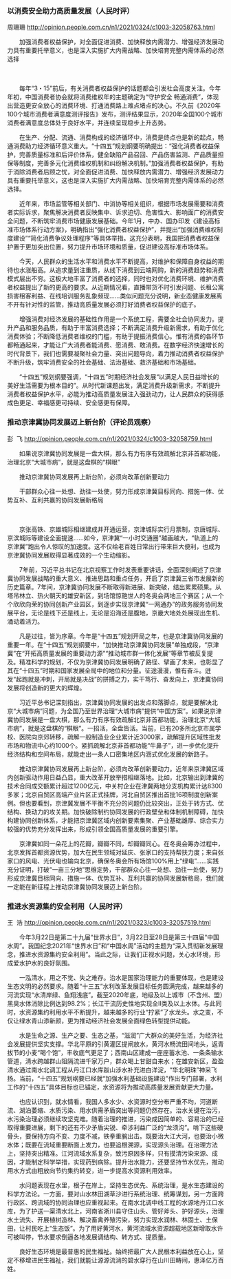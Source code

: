 ### 以消费安全助力高质量发展（人民时评）
周珊珊
http://opinion.people.com.cn/n1/2021/0324/c1003-32058763.html

　　加强消费者权益保护，对全面促进消费、加快释放内需潜力、增强经济发展动力具有重要托举意义，也是深入实施扩大内需战略、加快培育完整内需体系的必然选择

　　

　　每年“3・15”前后，有关消费者权益保护的话题都会引发社会高度关注。今年年初，中国消费者协会就将消费维权年的主题确定为“守护安全 畅通消费”，体现出营造更安全放心的消费环境、打通消费路上难点堵点的决心。不久前《2020年100个城市消费者满意度测评报告》发布，测评结果显示，2020年全国100个城市消费者满意度总体处于良好水平，并连续呈现稳步上升态势。

　　在生产、分配、流通、消费构成的经济循环中，消费是终点也是新的起点，畅通消费助力经济循环意义重大。“十四五”规划纲要明确提出：“强化消费者权益保护，完善质量标准和后评价体系，健全缺陷产品召回、产品伤害监测、产品质量担保等制度，完善多元化消费维权机制和纠纷解决机制。”加强消费者权益保护，有助于消除消费者后顾之忧，对全面促进消费、加快释放内需潜力、增强经济发展动力具有重要托举意义，这也是深入实施扩大内需战略、加快培育完整内需体系的必然选择。

　　近年来，市场监管等相关部门、中消协等相关组织，根据市场发展需要和消费者实际诉求，聚焦解决消费者反映集中、诉求迫切、危害性大、影响面广的消费安全问题，不断筑牢消费市场健康发展基础。今年1月，中办、国办印发《建设高标准市场体系行动方案》，明确指出“强化消费者权益保护”，并提出“加强消费维权制度建设”“简化消费争议处理程序”等具体举措。这充分表明，我国把消费者权益保护置于更加突出位置，努力提升市场环境和质量，促进建设高标准市场体系。

　　今天，人民群众的生活水平和消费水平不断提高，对维护和保障自身权益的期待也水涨船高。从追求量到注重质，从线下消费到云端网购，新的消费趋势和消费模式层出不穷。这极大地丰富了消费者的选择，同时也对优化消费环境、维护消费者权益提出了新的更高的要求。从近期情况看，直播带货不时引发问题、长租公寓损害租客利益、在线培训服务乱象频现……类似问题充分说明，新业态健康发展离不开有针对性的监管，推动高质量发展必须打好消费者权益保护的底子。

　　增强消费对经济发展的基础性作用是一个系统工程，需要全社会协同发力。提升产品和服务品质，有助于丰富消费选择；不断满足消费升级新需求，有助于优化消费体验；不断降低消费者维权的门槛，有助于提振消费信心。惟有消费的各环节都畅通起来，才能让广大消费者能消费、愿消费、敢消费。在数字经济快速增长的时代背景下，我们也需要凝聚社会力量、突出问题导向，着力推动消费者权益保护不断升级，筑牢消费安全的社会基础、法治基础、救济基础和市场基础。

　　“十四五”规划纲要强调，“十四五”时期经济社会发展“以满足人民日益增长的美好生活需要为根本目的”。从时代新课题出发，满足消费升级新需求，不断提升消费者权益保护水平，必能为推动高质量发展注入强劲动力，让人民群众的获得感成色更足、幸福感更可持续、安全感更有保障。
### 推动京津冀协同发展迈上新台阶（评论员观察）
彭  飞
http://opinion.people.com.cn/n1/2021/0324/c1003-32058759.html

　　如果说京津冀协同发展是一盘大棋，那么有力有序有效疏解北京非首都功能，治理北京“大城市病”，就是这盘棋的“棋眼”

　　推动京津冀协同发展再上新台阶，必须向改革创新要动力

　　干部群众心往一处想、劲往一处使，努力形成京津冀目标同向、措施一体、优势互补、互利共赢的协同发展新格局

　　

　　京张高铁、京雄城际相继建成并开通运营，京津城际实行月票制，京唐城际、京滨城际等建设全面提速……如今，京津冀“一小时交通圈”越画越大，“轨道上的京津冀”跑出令人惊叹的加速度。这不仅给老百姓日常出行带来巨大便利，也成为京津冀协同发展取得显著成效的一个生动缩影。

　　7年前，习近平总书记在北京视察工作时发表重要讲话，全面深刻阐述了京津冀协同发展战略的重大意义、推进思路和重点任务，开启了京津冀三省市发展新的历史篇章。7年间，京津冀协同发展不断取得新进展、新突破，结出累累硕果。从塔吊林立、热火朝天的雄安新区，到场馆惊艳世人的冬奥会两地三个赛区；从一个个欣欣向荣的协同创新产业园区，到逐步实现京津冀“一网通办”的政务服务协同发展平台，无论是线下还是线上，无论是沿海还是腹地，京畿大地处处展现出生机、涌动着活力。

　　凡是过往，皆为序章。今年是“十四五”规划开局之年，也是京津冀协同发展的重要一年。在“十四五”规划纲要中，“加快推动京津冀协同发展”单独成段，“京津冀”在“开拓高质量发展的重要动力源”“推动城市群一体化发展”等章节被反复提及。精准科学的规划，不仅为京津冀协同发展明确了路径、擘画了未来，也彰显了其在“十四五”时期和国家发展全局中的地位和分量。征途漫漫，惟有奋斗。迸发“起跑就是冲刺，开局就是决战”的拼搏之力，实干笃行、奋发向上，京津冀协同发展将创造新的更大的辉煌。

　　习近平总书记深刻指出，京津冀协同发展的出发点和落脚点，就是要解决北京“大城市病”问题，为全国乃至世界治理“大城市病”提供“中国方案”。如果说京津冀协同发展是一盘大棋，那么有力有序有效疏解北京非首都功能，治理北京“大城市病”，就是这盘棋的“棋眼”。一招活，全盘皆活。当前，已有20多所北京市属学校、医院向京郊转移，疏解一般制造业企业累计近3000家，疏解提升区域性批发市场和物流中心约1000个。紧抓疏解北京非首都功能“牛鼻子”，进一步优化提升经济结构和空间布局，就能走出一条人口密集地区内涵式优化发展的新路子。

　　推动京津冀协同发展再上新台阶，必须向改革创新要动力。近年来京津冀区域内创新驱动作用日益凸显，重大改革开放举措相继落地。比如，北京输出到津冀的技术合同成交额累计超过1200亿元，中关村企业在津冀两地分支机构累计达8300多家；北京自贸区高端产业片区正式挂牌，河北自贸区推出首批16项制度创新案例。但也要看到，京津冀发展不平衡不充分的问题仍比较突出，正处于转方式、优结构、换动力的攻关期。加快破除制约协同发展的行政壁垒和体制机制障碍，加快构建协同创新体系，才能把京津冀区域内创新要素集聚、产业基础雄厚、综合实力较强的优势充分发挥出来，形成引领全国高质量发展的重要引擎。

　　京津冀如同一朵花上的花瓣，瓣瓣不同，却瓣瓣同心。在冬奥会筹办过程中，北京发挥首都资源优势，加大在民生领域对延庆、张家口的支持帮扶力度；来自张家口的风电、光伏电也输向北京，确保冬奥会所有场馆100%用上“绿电”……实践充分证明，打破“一亩三分地”思维定势，干部群众心往一处想、劲往一处使，努力形成京津冀目标同向、措施一体、优势互补、互利共赢的协同发展新格局，我们就一定能在新征程上推动京津冀协同发展迈上新台阶。
### 推进水资源集约安全利用（人民时评）
王  浩
http://opinion.people.com.cn/n1/2021/0323/c1003-32057519.html

　　今年3月22日是第二十九届“世界水日”，3月22日至28日是第三十四届“中国水周”。我国纪念2021年“世界水日”和“中国水周”活动的主题为“深入贯彻新发展理念，推进水资源集约安全利用”。当此之际，让我们正视水问题，关心水环境，形成爱水护水的良好氛围。

　　一泓清水，用之不觉、失之难存。治水是国家治理能力的重要体现，也是建设生态文明的必然要求。随着“十三五”水利改革发展目标任务圆满完成，越来越多的河流实现“水清岸绿、鱼翔浅底”。截至2020年底，地级及以上城市（不含州、盟）黑臭水体消除比例达到98.2%；长江干流历史性地实现全Ⅱ类及以上水体。与此同时，水资源集约利用水平不断提升，越来越多的行业“拧紧”了水龙头。水之变，不仅让绿水青山添新颜，更为推动经济社会发展全面绿色转型提供动能。

　　水是生命之源、生产之要、生态之基，“滋润”广大群众的美好生活，为经济社会发展提供坚实支撑。华北平原的引黄灌区提闸放水，黄河水畅流田间地头，返青拔节的小麦“喝个饱”，丰收底气更足了；西南山区建成一座座蓄水池、一条条输水管道，清水跨越群山阻隔流进千家万户，群众喝上甘甜自来水；在雄安新区，盈盈清水通过南水北调工程从丹江口水库跋山涉水补充进白洋淀，“华北明珠”神采飞扬。当前，“十四五”规划纲要已经就“加强水利基础设施建设”作出专门部署，水利工作的“十四五”具体目标也已锚定，水资源将为推动高质量发展贡献更大力量。

　　也应认识到，就水情看，我国人多水少、水资源时空分布严重不均，河道断流、湖泊萎缩、水质污染、用水供需矛盾突出等问题仍然存在。治水关键在治污，水污染治理必须继续攻坚克难。随着治理的推进，污染成因简单的、容易治的已经取得重要进展，剩下的还有不少矛盾尖锐、牵涉利益广泛的“龙须沟”。啃下这些硬骨头，要保持方向不变、力度不减，铁拳重腕出击。既要治大江大河，也要治小微水体；既要在流域重要断面上发力，也要追根溯源，实现源头治理。在治理方法上，坚持突出精准。江河流域水系复杂，致污原因多样，只有摸清污染来源、成因，才能制定科学举措，实现药到病除。提升治水能力，还要坚持节水优先，推动用水方式由粗放向节约集约转变，进一步提高水资源利用效率。

　　水问题表现在水里，根子在岸上，坚持生态优先、系统治理，是水生态建设的科学方法论。一方面，要对山水林田湖草沙进行系统治理、统筹谋划，另一方面跨行政区、跨流域的协同治理也应重视起来。在南水北调中线工程的水源地丹江口水库，为了护送一渠清水北上，河南省淅川县守住山头、管好斧头、护好源头，治理水土流失、开展植树造林、解决畜禽养殖污染，努力实现水润林、林固土、土保田，让村民吃上“生态饭”。为了用好黄河水，黄河流域水资源超载地区新增取水许可被叫停，节水要求倒逼各地发展调结构、转方式、提质量。

　　良好生态环境是最普惠的民生福祉。始终把最广大人民根本利益放在心上，坚定不移增进民生福祉，我们就能让源源流淌的碧水穿行在山川田畴间，惠泽亿万百姓。
